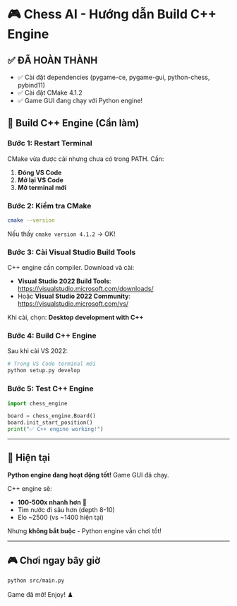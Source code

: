 # 🎮 Chess AI - Hướng dẫn Build C++ Engine

## ✅ ĐÃ HOÀN THÀNH

- ✅ Cài đặt dependencies (pygame-ce, pygame-gui, python-chess, pybind11)
- ✅ Cài đặt CMake 4.1.2
- ✅ Game GUI đang chạy với Python engine!

## 🔧 Build C++ Engine (Cần làm)

### **Bước 1: Restart Terminal**

CMake vừa được cài nhưng chưa có trong PATH. Cần:

1. **Đóng VS Code**
2. **Mở lại VS Code**
3. **Mở terminal mới**

### **Bước 2: Kiểm tra CMake**

```bash
cmake --version
```

Nếu thấy `cmake version 4.1.2` → OK!

### **Bước 3: Cài Visual Studio Build Tools**

C++ engine cần compiler. Download và cài:

- **Visual Studio 2022 Build Tools**: https://visualstudio.microsoft.com/downloads/
- Hoặc **Visual Studio 2022 Community**: https://visualstudio.microsoft.com/vs/

Khi cài, chọn: **Desktop development with C++**

### **Bước 4: Build C++ Engine**

Sau khi cài VS 2022:

```bash
# Trong VS Code terminal mới
python setup.py develop
```

### **Bước 5: Test C++ Engine**

```python
import chess_engine

board = chess_engine.Board()
board.init_start_position()
print("✅ C++ engine working!")
```

---

## 🎯 Hiện tại

**Python engine đang hoạt động tốt!** Game GUI đã chạy.

C++ engine sẽ:

- **100-500x nhanh hơn** 🚀
- Tìm nước đi sâu hơn (depth 8-10)
- Elo ~2500 (vs ~1400 hiện tại)

Nhưng **không bắt buộc** - Python engine vẫn chơi tốt!

---

## 🎮 Chơi ngay bây giờ

```bash
python src/main.py
```

Game đã mở! Enjoy! ♟️

